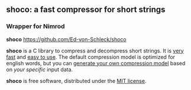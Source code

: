 **shoco**: a fast compressor for short strings
--------------------------------------------

### Wrapper for Nimrod

**shoco** https://github.com/Ed-von-Schleck/shoco

**shoco** is a C library to compress and decompress short strings. It is [very fast](#comparisons-with-other-compressors) and [easy to use](#api). The default compression model is optimized for english words, but you can [generate your own compression model](#generating-compression-models) based on *your specific* input data.

**shoco** is free software, distributed under the [MIT license](https://raw.githubusercontent.com/Ed-von-Schleck/shoco/master/LICENSE).